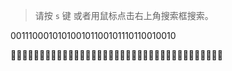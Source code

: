 
> 请按 `s` 键 或者用鼠标点击右上角搜索框搜索。 

001110001010100101100101110110010010


🌵🌵🌵🌵🌵🌵🌵🌵🌵🌵🌵🌵🌵🌵🌵🌵🌵🌵🌵🌵🌵🌵🌵🌵🌵🌵🌵🌵🌵🌵🌵🌵🌵🌵🌵🌵🌵
